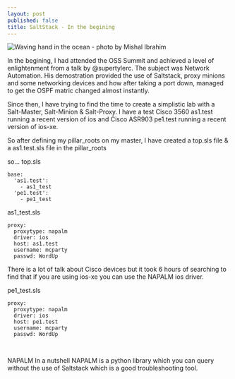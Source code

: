 ```yaml
---
layout: post
published: false
title: SaltStack - In the begining
---
```

![Waving hand in the ocean - photo by Mishal Ibrahim]({{site.baseurl}}/img/mishal-ibrahim-615607-unsplash.jpg)


In the begining, I had attended the OSS Summit and achieved a level of enlightenment from a talk by @supertylerc. The subject was Network Automation. His demostration provided the use of Saltstack, proxy minions and some networking devices and how after taking a port down, managed to get the OSPF matric changed almost instantly.

Since then, I have trying to find the time to create a simplistic lab with a Salt-Master, Salt-Minion & Salt-Proxy. I have a test Cisco 3560 as1.test running a recent version of ios and Cisco ASR903 pe1.test running a recent version of ios-xe.

So after defining my pillar_roots on my master, I have created a top.sls file & a as1.test.sls file in the pillar_roots

so... top.sls

``` 
base:
  'as1.test':
    - as1_test
  'pe1.test':
    - pe1_test
```

as1_test.sls

```
proxy:
  proxytype: napalm
  driver: ios
  host: as1.test
  username: mcparty
  passwd: WordUp
```

There is a lot of talk about Cisco devices but it took 6 hours of searching to find that if you are using ios-xe you can use the NAPALM ios driver.

pe1_test.sls

```
proxy:
  proxytype: napalm
  driver: ios
  host: pe1.test
  username: mcparty
  passwd: WordUp
  
```



##

NAPALM
In a nutshell NAPALM is a python library which you can query without the use of Saltstack which is a good troubleshooting tool.


